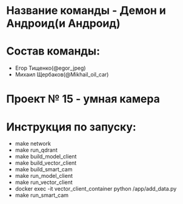 # Название команды - Демон и Андроид(и Андроид)

# Состав команды: 
- Егор Тищенко(@egor_jpeg)
- Михаил Щербаков(@Mikhail_oil_car)

 # Проект № 15 - умная камера 

 # Инструкция по запуску:
- make network 
- make run_qdrant
- make build_model_client
- make build_vector_client
- make build_smart_cam
- make run_model_client
- make run_vector_client
- docker exec -it vector_client_container python /app/add_data.py
- make run_smart_cam 


